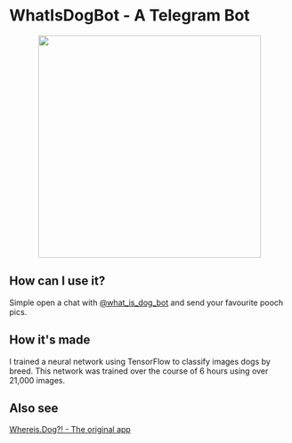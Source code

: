 # WhatIsDogBot - A Telegram Bot

<p align="center"> 
<img src="https://github.com/arilotter/Doggone/raw/master/DoggoneClient/src/scenes/img/dog.png" width="400" />
</p>

## How can I use it?
Simple open a chat with [@what_is_dog_bot](http://telegram.me/what_is_dog_bot) and send your favourite pooch pics.

## How it's made
I trained a neural network using TensorFlow to classify images dogs by breed. This network was trained over the course of 6 hours using over 21,000 images.


## Also see

[Whereis.Dog?! - The original app](https://github.com/arilotter/Doggone/)
